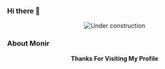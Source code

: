 ### Hi there 👋 

<div align="center">

![Under construction](https://user-images.githubusercontent.com/282759/84681715-8c7cb580-af02-11ea-85a4-05d069c72121.gif)

</div>

### About Monir

<div align="center">
<strong>Thanks For Visiting My Profile</strong>
</div>

